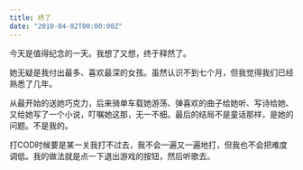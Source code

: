 ```yaml
---
title: 终了
date: "2010-04-02T00:00:00Z"
---
```


今天是值得纪念的一天。我想了又想，终于释然了。

她无疑是我付出最多、喜欢最深的女孩。虽然认识不到七个月，但我觉得我们已经熟悉了几年。

从最开始的送她巧克力，后来骑单车载她游荡、弹喜欢的曲子给她听、写诗给她、又给她写了一个小说，叮嘱她这那，无一不细。最后的结局不是童话那样，是她的问题。不是我的。

打COD时候要是某一关我打不过去，我不会一遍又一遍地打，但我也不会把难度调低。我的做法就是点一下退出游戏的按钮，然后听歌去。
